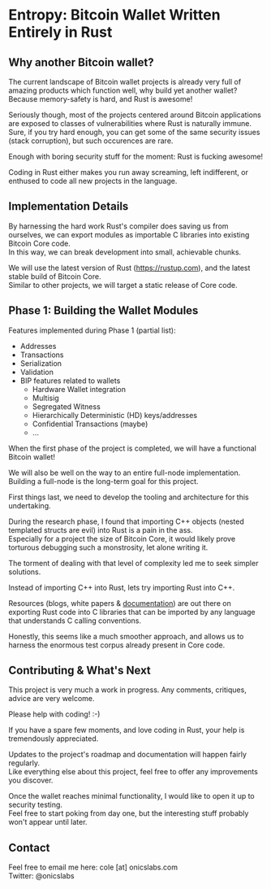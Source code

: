 # Entropy: Bitcoin Wallet Written Entirely in Rust

## Why another Bitcoin wallet?

The current landscape of Bitcoin wallet projects is already very full of amazing products which function well, why build yet another wallet? Because memory-safety is hard, and Rust is awesome!

Seriously though, most of the projects centered around Bitcoin applications are exposed to classes of vulnerabilities where Rust is naturally immune.<br>
Sure, if you try hard enough, you can get some of the same security issues (stack corruption), but such occurences are rare.

Enough with boring security stuff for the moment: Rust is fucking awesome!

Coding in Rust either makes you run away screaming, left indifferent, or enthused to code all new projects in the language.

## Implementation Details

By harnessing the hard work Rust's compiler does saving us from ourselves, we can export modules as importable C libraries into existing Bitcoin Core code.<br>
In this way, we can break development into small, achievable chunks.

We will use the latest version of Rust (https://rustup.com), and the latest stable build of Bitcoin Core.<br>
Similar to other projects, we will target a static release of Core code.

## Phase 1: Building the Wallet Modules

Features implemented during Phase 1 (partial list):
  - Addresses
  - Transactions
  - Serialization
  - Validation
  - BIP features related to wallets
    - Hardware Wallet integration
    - Multisig
    - Segregated Witness
    - Hierarchically Deterministic (HD) keys/addresses
    - Confidential Transactions (maybe)
    - ...

When the first phase of the project is completed, we will have a functional Bitcoin wallet!

We will also be well on the way to an entire full-node implementation.<br>
Building a full-node is the long-term goal for this project.

First things last, we need to develop the tooling and architecture for this undertaking. 

During the research phase, I found that importing C++ objects (nested templated structs are evil) into Rust is a pain in the ass.<br> 
Especially for a project the size of Bitcoin Core, it would likely prove torturous debugging such a monstrosity, let alone writing it.

The torment of dealing with that level of complexity led me to seek simpler solutions.

Instead of importing C++ into Rust, lets try importing Rust into C++. 

Resources (blogs, white papers & [documentation](https://doc.rust-lang.org/book/ffi.html#callbacks-from-c-code-to-rust-functions)) are out there on exporting Rust code into C libraries that can be imported by any language that understands C calling conventions. 

Honestly, this seems like a much smoother approach, and allows us to harness the enormous test corpus already present in Core code.

## Contributing & What's Next 

This project is very much a work in progress. Any comments, critiques, advice are very welcome. 

Please help with coding! :-)

If you have a spare few moments, and love coding in Rust, your help is tremendously appreciated. 

Updates to the project's roadmap and documentation will happen fairly regularly.<br>
Like everything else about this project, feel free to offer any improvements you discover. 

Once the wallet reaches minimal functionality, I would like to open it up to security testing.<br>
Feel free to start poking from day one, but the interesting stuff probably won't appear until later.

## Contact

Feel free to email me here: cole [at] onicslabs.com<br>
Twitter: @onicslabs
